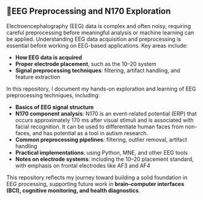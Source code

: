 
## 🧠EEG Preprocessing and N170 Exploration

Electroencephalography (EEG) data is complex and often noisy, requiring careful preprocessing before meaningful analysis or machine learning can be applied. Understanding EEG data acquisition and preprocessing is essential before working on EEG-based applications. Key areas include:

* **How EEG data is acquired**
* **Proper electrode placement**, such as the 10–20 system
* **Signal preprocessing techniques**: filtering, artifact handling, and feature extraction

In this repository, I document my hands-on exploration and learning of EEG preprocessing techniques, including:

* **Basics of EEG signal structure**
* **N170 component analysis**: N170 is an event-related potential (ERP) that occurs approximately 170 ms after visual stimuli and is associated with facial recognition. It can be used to differentiate human faces from non-faces, and has potential as a tool in autism research.
* **Common preprocessing pipelines**: filtering, outlier removal, artifact handling
* **Practical implementations**: using Python, MNE, and other EEG tools
* **Notes on electrode systems**: including the 10–20 placement standard, with emphasis on frontal electrodes like AF3 and AF4

This repository reflects my journey toward building a solid foundation in EEG processing, supporting future work in **brain–computer interfaces (BCI), cognitive monitoring, and health diagnostics**.
